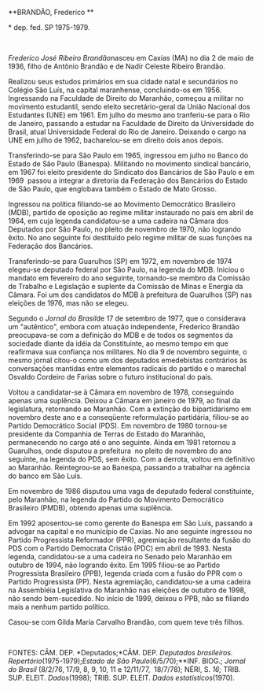 **BRANDÃO, Frederico **

\* dep. fed. SP 1975-1979.

 

*Frederico José Ribeiro Brandão*nasceu em Caxias (MA) no dia 2 de maio
de 1936, filho de Antônio Brandão e de Nadir Celeste Ribeiro Brandão.

Realizou seus estudos primários em sua cidade natal e secundários no
Colégio São Luís, na capital maranhense, concluindo-os em 1956.
Ingressando na Faculdade de Direito do Maranhão, começou a militar no
movimento estudantil, sendo eleito secretário-geral da União Nacional
dos Estudantes (UNE) em 1961. Em julho do mesmo ano tranferiu-se para o
Rio de Janeiro, passando a estudar na Faculdade de Direito da
Universidade do Brasil, atual Universidade Federal do Rio de Janeiro.
Deixando o cargo na UNE em julho de 1962, bacharelou-se em direito dois
anos depois.

Transferindo-se para São Paulo em 1965, ingressou em julho no Banco do
Estado de São Paulo (Banespa). Militando no movimento sindical bancário,
em 1967 foi eleito presidente do Sindicato dos Bancários de São Paulo e
em 1969  passou a integrar a diretoria da Federação dos Bancários do
Estado de São Paulo, que englobava também o Estado de Mato Grosso.

Ingressou na política filiando-se ao Movimento Democrático Brasileiro
(MDB), partido de oposição ao regime militar instaurado no país em abril
de 1964, em cuja legenda candidatou-se a uma cadeira na Câmara dos
Deputados por São Paulo, no pleito de novembro de 1970, não logrando
êxito. No ano seguinte foi destituído pelo regime militar de suas
funções na Federação dos Bancários.

Transferindo-se para Guarulhos (SP) em 1972, em novembro de 1974
elegeu-se deputado federal por São Paulo, na legenda do MDB. Iniciou o
mandato em fevereiro do ano seguinte, tornando-se membro da Comissão de
Trabalho e Legislação e suplente da Comissão de Minas e Energia da
Câmara. Foi um dos candidatos do MDB à prefeitura de Guarulhos (SP) nas
eleições de 1976, mas não se elegeu.

Segundo o *Jornal do Brasil*de 17 de setembro de 1977, que o considerava
um "autêntico", embora com atuação independente, Frederico Brandão
preocupava-se com a definição do MDB e de todos os segmentos da
sociedade diante da idéia da Constituinte, ao mesmo tempo em que
reafirmava sua confiança nos militares. No dia 9 de novembro seguinte, o
mesmo jornal citou-o como um dos deputados emedebistas contrários às
conversações mantidas entre elementos radicais do partido e o marechal
Osvaldo Cordeiro de Farias sobre o futuro institucional do país.

Voltou a candidatar-se à Câmara em novembro de 1978, conseguindo apenas
uma suplência. Deixou a Câmara em janeiro de 1979, ao final da
legislatura, retornando ao Maranhão. Com a extinção do bipartidarismo em
novembro deste ano e a conseqüente reformulação partidária, filiou-se ao
Partido Democrático Social (PDS). Em novembro de 1980 tornou-se
presidente da Companhia de Terras do Estado do Maranhão, permanecendo no
cargo até o ano seguinte. Ainda em 1981 retornou a Guarulhos, onde
disputou a prefeitura  no pleito de novembro do ano seguinte, na legenda
do PDS, sem êxito. Com a derrota, voltou em definitivo ao Maranhão.
Reintegrou-se ao Banespa, passando a trabalhar na agência do banco em
São Luís.

Em novembro de 1986 disputou uma vaga de deputado federal constituinte,
pelo Maranhão, na legenda do Partido do Movimento Democrático Brasileiro
(PMDB), obtendo apenas uma suplência.

Em 1992 aposentou-se como gerente do Banespa em São Luís, passando a
advogar na capital e no município de Caxias. No ano seguinte ingressou
no Partido Progressista Reformador (PPR), agremiação resultante da fusão
do PDS com o Partido Democrata Cristão (PDC) em abril de 1993. Nesta
legenda, candidatou-se a uma cadeira no Senado pelo Maranhão em outubro
de 1994, não logrando êxito. Em 1995 filiou-se ao Partido Progressista
Brasileiro (PPB), legenda criada com a fusão do PPR com o Partido
Progressista (PP). Nesta agremiação, candidatou-se a uma cadeira na
Assembléia Legislativa do Maranhão nas eleições de outubro de 1998, não
sendo bem-sucedido. No início de 1999, deixou o PPB, não se filiando
mais a nenhum partido político.

Casou-se com Gilda Maria Carvalho Brandão, com quem teve três filhos.

 

FONTES: CÂM. DEP. *Deputados;*CÂM. DEP. *Deputados brasileiros.
Repertório*(1975-1979);*Estado* *de São Paulo*(6/5/70);**INF. BIOG.;
*Jornal do Brasil* (8/2/76, 17/9, 8, 9, 10, 11 e 12/11/77,  18/7/78);
NÉRI, S. *16;* TRIB. SUP. ELEIT. *Dados*(1998); TRIB. SUP. ELEIT. *Dados
estatísticos*(1970).

 
